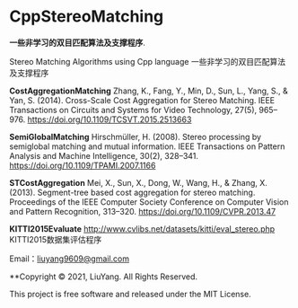 # CppStereoMatching 
**一些非学习的双目匹配算法及支撑程序**.  

Stereo Matching Algorithms using Cpp language
一些非学习的双目匹配算法及支撑程序

**CostAggregationMatching**
Zhang, K., Fang, Y., Min, D., Sun, L., Yang, S., & Yan, S. (2014). Cross-Scale Cost Aggregation for Stereo Matching. IEEE Transactions on Circuits and Systems for Video Technology, 27(5), 965–976. https://doi.org/10.1109/TCSVT.2015.2513663

**SemiGlobalMatching**
Hirschmüller, H. (2008). Stereo processing by semiglobal matching and mutual information. IEEE Transactions on Pattern Analysis and Machine Intelligence, 30(2), 328–341. https://doi.org/10.1109/TPAMI.2007.1166

**STCostAggregation**
Mei, X., Sun, X., Dong, W., Wang, H., & Zhang, X. (2013). Segment-tree based cost aggregation for stereo matching. Proceedings of the IEEE Computer Society Conference on Computer Vision and Pattern Recognition, 313–320. https://doi.org/10.1109/CVPR.2013.47

**KITTI2015Evaluate**
http://www.cvlibs.net/datasets/kitti/eval_stereo.php
KITTI2015数据集评估程序

Email：liuyang9609@gmail.com

**Copyright © 2021, LiuYang. All Rights Reserved. 

This project is free software and released under the MIT License.